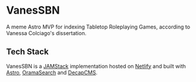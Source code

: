 # VanesSBN

A meme Astro MVP for indexing Tabletop Roleplaying Games, according to Vanessa Colciago's dissertation.

## Tech Stack
VanesSBN is a [JAMStack](https://jamstack.org/) implementation hosted on [Netlify](https://www.netlify.com/) and built with [Astro](https://astro.build/), [OramaSearch](https://www.oramasearch.com/) and [DecapCMS](https://decapcms.org/).
